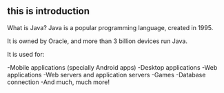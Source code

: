 ## this is introduction


What is Java?
Java is a popular programming language, created in 1995.

It is owned by Oracle, and more than 3 billion devices run Java.

It is used for:

-Mobile applications (specially Android apps)
-Desktop applications
-Web applications
-Web servers and application servers
-Games
-Database connection
-And much, much more!
